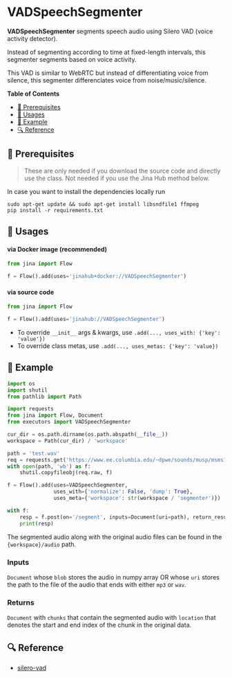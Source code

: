 # VADSpeechSegmenter

**VADSpeechSegmenter** segments speech audio using Silero VAD (voice activity detector).


Instead of segmenting according to time at fixed-length intervals, this segmenter segments based on voice activity.


This VAD is similar to WebRTC but instead of differentiating voice from silence, this segmenter differenciates voice from noise/music/silence.


**Table of Contents**

- [🌱 Prerequisites](#-prerequisites)
- [🚀 Usages](#-usages)
- [🎉️ Example](#-example)
- [🔍️ Reference](#-reference)


## 🌱 Prerequisites

> These are only needed if you download the source code and directly use the class. Not needed if you use the Jina Hub method below.

In case you want to install the dependencies locally run
```
sudo apt-get update && sudo apt-get install libsndfile1 ffmpeg
pip install -r requirements.txt
```

## 🚀 Usages

#### via Docker image (recommended)

```python
from jina import Flow

f = Flow().add(uses='jinahub+docker://VADSpeechSegmenter')
```

#### via source code

```python
from jina import Flow

f = Flow().add(uses='jinahub://VADSpeechSegmenter')
```

- To override `__init__` args & kwargs, use `.add(..., uses_with: {'key': 'value'})`
- To override class metas, use `.add(..., uses_metas: {'key': 'value})`


## 🎉️ Example

```python
import os
import shutil
from pathlib import Path

import requests
from jina import Flow, Document
from executors import VADSpeechSegmenter

cur_dir = os.path.dirname(os.path.abspath(__file__))
workspace = Path(cur_dir) / 'workspace'

path = 'test.wav'
req = requests.get('https://www.ee.columbia.edu/~dpwe/sounds/musp/msms1.wav', stream=True)
with open(path, 'wb') as f:
    shutil.copyfileobj(req.raw, f)

f = Flow().add(uses=VADSpeechSegmenter,
               uses_with={'normalize': False, 'dump': True},
               uses_meta={'workspace': str(workspace / 'segmenter')})

with f:
    resp = f.post(on='/segment', inputs=Document(uri=path), return_results=True)
    print(resp)
```
The segmented audio along with the original audio files can be found in the `{workspace}/audio` path.

### Inputs

`Document` whose `blob` stores the audio in numpy array OR whose `uri` stores the path to the file of the audio that ends with either `mp3` or `wav`.

### Returns

`Document` with `chunks` that contain the segmented audio with `location` that denotes the start and end index of the chunk in the original data.


## 🔍️ Reference
- [silero-vad](https://github.com/snakers4/silero-vad)
